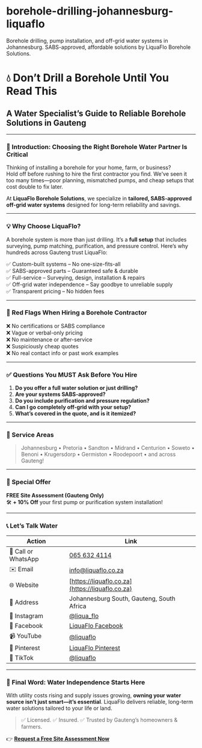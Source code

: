 # borehole-drilling-johannesburg-liquaflo
Borehole drilling, pump installation, and off-grid water systems in Johannesburg. SABS-approved, affordable solutions by LiquaFlo Borehole Solutions.

# 💧 Don’t Drill a Borehole Until You Read This  
## A Water Specialist’s Guide to Reliable Borehole Solutions in Gauteng

---

### 🧠 Introduction: Choosing the Right Borehole Water Partner Is Critical

Thinking of installing a borehole for your home, farm, or business?  
Hold off before rushing to hire the first contractor you find. We've seen it too many times—poor planning, mismatched pumps, and cheap setups that cost double to fix later.

At **LiquaFlo Borehole Solutions**, we specialize in **tailored, SABS-approved off-grid water systems** designed for long-term reliability and savings.

---

### 💡 Why Choose LiquaFlo?

A borehole system is more than just drilling. It’s a **full setup** that includes surveying, pump matching, purification, and pressure control. Here’s why hundreds across Gauteng trust LiquaFlo:

✅ Custom-built systems – No one-size-fits-all  
✅ SABS-approved parts – Guaranteed safe & durable  
✅ Full-service – Surveying, design, installation & repairs  
✅ Off-grid water independence – Say goodbye to unreliable supply  
✅ Transparent pricing – No hidden fees

---

### 🚨 Red Flags When Hiring a Borehole Contractor

❌ No certifications or SABS compliance  
❌ Vague or verbal-only pricing  
❌ No maintenance or after-service  
❌ Suspiciously cheap quotes  
❌ No real contact info or past work examples

---

### ✅ Questions You MUST Ask Before You Hire

1. **Do you offer a full water solution or just drilling?**  
2. **Are your systems SABS-approved?**  
3. **Do you include purification and pressure regulation?**  
4. **Can I go completely off-grid with your setup?**  
5. **What’s covered in the quote, and is it itemized?**

---

### 📍 Service Areas

> Johannesburg • Pretoria • Sandton • Midrand • Centurion • Soweto • Benoni • Krugersdorp • Germiston • Roodepoort • and across Gauteng!

---

### 🎁 Special Offer

**FREE Site Assessment (Gauteng Only)**  
🛠️ **+ 10% Off** your first pump or purification system installation!

---

### 📞 Let’s Talk Water

| Action | Link |
|-------|------|
| 📱 Call or WhatsApp | [065 632 4114](tel:+27656324114) |
| ✉️ Email | [info@liquaflo.co.za](mailto:info@liquaflo.co.za) |
| 🌐 Website | [https://liquaflo.co.za](https://liquaflo.co.za) |
| 📍 Address | Johannesburg South, Gauteng, South Africa |
| 📸 Instagram | [@liqua_flo](https://www.instagram.com/liqua_flo/) |
| 📘 Facebook | [LiquaFlo Facebook](https://web.facebook.com/people/LiquaFlo-Borehole-Solutions/61575524094461/) |
| 📹 YouTube | [@liquaflo](https://www.youtube.com/@liquaflo) |
| 📌 Pinterest | [LiquaFlo Pinterest](https://za.pinterest.com/liquaflo/) |
| 🎵 TikTok | [@liquaflo](https://www.tiktok.com/@liquaflo/) |

---

### 🌱 Final Word: Water Independence Starts Here

With utility costs rising and supply issues growing, **owning your water source isn’t just smart—it’s essential**. LiquaFlo delivers reliable, long-term water solutions tailored to your life or land.

> ✅ Licensed. ✅ Insured. ✅ Trusted by Gauteng’s homeowners & farmers.

👉 **[Request a Free Site Assessment Now](mailto:info@liquaflo.co.za?subject=Free%20Borehole%20Assessment%20Request)**  
